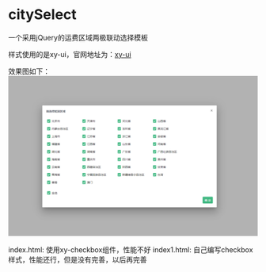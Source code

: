 # citySelect
一个采用jQuery的运费区域两极联动选择模板

样式使用的是xy-ui，官网地址为：[xy-ui](https://xy-ui.codelabo.cn/docs)

效果图如下：
![效果图](https://github.com/goodhzy/citySelect/blob/master/effectImage/effectImage.png)

index.html: 使用xy-checkbox组件，性能不好
index1.html: 自己编写checkbox样式，性能还行，但是没有完善，以后再完善
